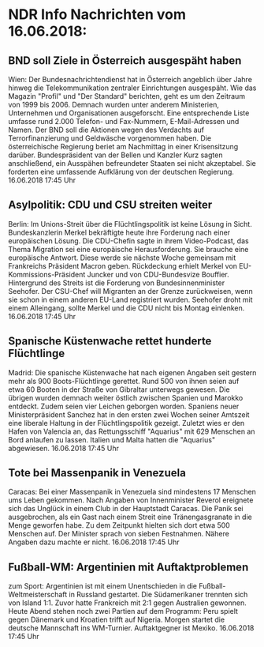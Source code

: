 # NDR Info Nachrichten vom 16.06.2018:


## BND soll Ziele in Österreich ausgespäht haben
Wien: Der Bundesnachrichtendienst hat in Österreich angeblich über Jahre hinweg die Telekommunikation zentraler Einrichtungen ausgespäht. Wie das Magazin "Profil" und "Der Standard" berichten, geht es um den Zeitraum von 1999 bis 2006. Demnach wurden unter anderem Ministerien, Unternehmen und Organisationen ausgeforscht. Eine entsprechende Liste umfasse rund 2.000 Telefon- und Fax-Nummern, E-Mail-Adressen und Namen. Der BND soll die Aktionen wegen des Verdachts auf Terrorfinanzierung und Geldwäsche vorgenommen haben. Die österreichische Regierung beriet am Nachmittag in einer Krisensitzung darüber. Bundespräsident van der Bellen und Kanzler Kurz sagten anschließend, ein Ausspähen befreundeter Staaten sei nicht akzeptabel. Sie forderten eine umfassende Aufklärung von der deutschen Regierung. 16.06.2018 17:45 Uhr 

## Asylpolitik: CDU und CSU streiten weiter
Berlin: Im Unions-Streit über die Flüchtlingspolitik ist keine Lösung in Sicht. Bundeskanzlerin Merkel bekräftigte heute ihre Forderung nach einer europäischen Lösung. Die CDU-Chefin sagte in ihrem Video-Podcast, das Thema Migration sei eine europäische Herausforderung. Sie brauche eine europäische Antwort. Diese werde sie nächste Woche gemeinsam mit Frankreichs Präsident Macron geben. Rückdeckung erhielt Merkel von EU-Kommissions-Präsident Juncker und von CDU-Bundesvize Bouffier. Hintergrund des Streits ist die Forderung von Bundesinnenminister Seehofer. Der CSU-Chef will Migranten an der Grenze zurückweisen, wenn sie schon in einem anderen EU-Land registriert wurden. Seehofer droht mit einem Alleingang, sollte Merkel und die CDU nicht bis Montag einlenken. 16.06.2018 17:45 Uhr 

## Spanische Küstenwache rettet hunderte Flüchtlinge
Madrid: Die spanische Küstenwache hat nach eigenen Angaben seit gestern mehr als 900 Boots-Flüchtlinge gerettet. Rund 500 von ihnen seien auf etwa 60 Booten in der Straße von Gibraltar unterwegs gewesen. Die übrigen wurden demnach weiter östlich zwischen Spanien und Marokko entdeckt. Zudem seien vier Leichen geborgen worden. Spaniens neuer Ministerpräsident Sanchez hat in den ersten zwei Wochen seiner Amtszeit eine liberale Haltung in der Flüchtlingspolitik gezeigt. Zuletzt wies er den Hafen von Valencia an, das Rettungsschiff "Aquarius" mit 629 Menschen an Bord anlaufen zu lassen. Italien und Malta hatten die "Aquarius" abgewiesen. 16.06.2018 17:45 Uhr 

## Tote bei Massenpanik in Venezuela
Caracas: Bei einer Massenpanik in Venezuela sind mindestens 17 Menschen ums Leben gekommen. Nach Angaben von Innenminister Reverol ereignete sich das Unglück in einem Club in der Hauptstadt Caracas. Die Panik sei ausgebrochen, als ein Gast nach einem Streit eine Tränengasgranate in die Menge geworfen habe. Zu dem Zeitpunkt hielten sich dort etwa 500 Menschen auf. Der Minister sprach von sieben Festnahmen. Nähere Angaben dazu machte er nicht. 16.06.2018 17:45 Uhr 

## Fußball-WM: Argentinien mit Auftaktproblemen
zum Sport:      Argentinien ist mit einem Unentschieden in die Fußball-Weltmeisterschaft in Russland gestartet. Die Südamerikaner trennten sich von Island 1:1. Zuvor hatte Frankreich mit 2:1 gegen Australien gewonnen. Heute Abend stehen noch zwei Partien auf dem Programm: Peru spielt gegen Dänemark und Kroatien trifft auf Nigeria. Morgen startet die deutsche Mannschaft ins WM-Turnier. Auftaktgegner ist Mexiko. 16.06.2018 17:45 Uhr 
